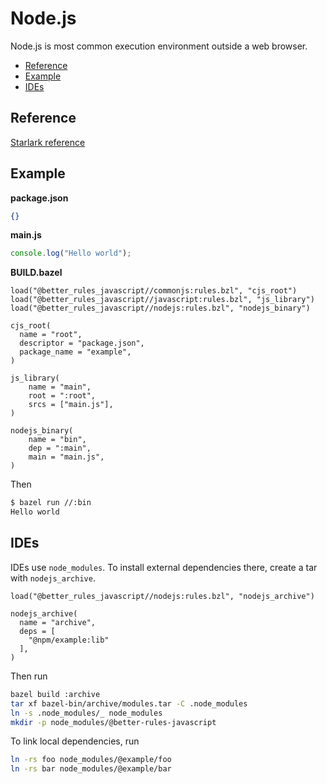 # Node.js

Node.js is most common execution environment outside a web browser.

<!-- START doctoc generated TOC please keep comment here to allow auto update -->
<!-- DON'T EDIT THIS SECTION, INSTEAD RE-RUN doctoc TO UPDATE -->

- [Reference](#reference)
- [Example](#example)
- [IDEs](#ides)

<!-- END doctoc generated TOC please keep comment here to allow auto update -->

## Reference

[Starlark reference](stardoc/nodejs.md)

## Example

**package.json**

```json
{}
```

**main.js**

```js
console.log("Hello world");
```

**BUILD.bazel**

```bzl
load("@better_rules_javascript//commonjs:rules.bzl", "cjs_root")
load("@better_rules_javascript//javascript:rules.bzl", "js_library")
load("@better_rules_javascript//nodejs:rules.bzl", "nodejs_binary")

cjs_root(
  name = "root",
  descriptor = "package.json",
  package_name = "example",
)

js_library(
    name = "main",
    root = ":root",
    srcs = ["main.js"],
)

nodejs_binary(
    name = "bin",
    dep = ":main",
    main = "main.js",
)
```

Then

```txt
$ bazel run //:bin
Hello world
```

## IDEs

IDEs use `node_modules`. To install external dependencies there, create a tar
with `nodejs_archive`.

```bzl
load("@better_rules_javascript//nodejs:rules.bzl", "nodejs_archive")

nodejs_archive(
  name = "archive",
  deps = [
    "@npm/example:lib"
  ],
)
```

Then run

```sh
bazel build :archive
tar xf bazel-bin/archive/modules.tar -C .node_modules
ln -s .node_modules/_ node_modules
mkdir -p node_modules/@better-rules-javascript
```

To link local dependencies, run

```sh
ln -rs foo node_modules/@example/foo
ln -rs bar node_modules/@example/bar
```
